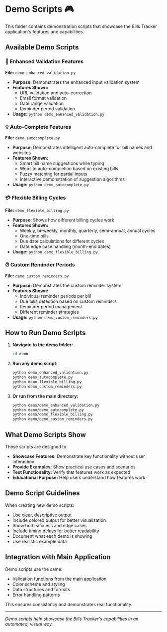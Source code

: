 # Demo Scripts 🎮

This folder contains demonstration scripts that showcase the Bills Tracker application's features and capabilities.

## Available Demo Scripts

### 🔧 Enhanced Validation Features
**File:** `demo_enhanced_validation.py`
- **Purpose:** Demonstrates the enhanced input validation system
- **Features Shown:**
  - URL validation and auto-correction
  - Email format validation
  - Date range validation
  - Reminder period validation
- **Usage:** `python demo_enhanced_validation.py`

### 💡 Auto-Complete Features
**File:** `demo_autocomplete.py`
- **Purpose:** Demonstrates intelligent auto-complete for bill names and websites
- **Features Shown:**
  - Smart bill name suggestions while typing
  - Website auto-completion based on existing bills
  - Fuzzy matching for partial inputs
  - Interactive demonstration of suggestion algorithms
- **Usage:** `python demo_autocomplete.py`

### 💳 Flexible Billing Cycles
**File:** `demo_flexible_billing.py`
- **Purpose:** Shows how different billing cycles work
- **Features Shown:**
  - Weekly, bi-weekly, monthly, quarterly, semi-annual, annual cycles
  - One-time bills
  - Due date calculations for different cycles
  - Date edge case handling (month-end dates)
- **Usage:** `python demo_flexible_billing.py`

### ⏰ Custom Reminder Periods
**File:** `demo_custom_reminders.py`
- **Purpose:** Demonstrates the custom reminder system
- **Features Shown:**
  - Individual reminder periods per bill
  - Due bills detection based on custom reminders
  - Reminder period management
  - Different reminder strategies
- **Usage:** `python demo_custom_reminders.py`

## How to Run Demo Scripts

1. **Navigate to the demo folder:**
   ```bash
   cd demo
   ```

2. **Run any demo script:**
   ```bash
   python demo_enhanced_validation.py
   python demo_autocomplete.py
   python demo_flexible_billing.py
   python demo_custom_reminders.py
   ```

3. **Or run from the main directory:**
   ```bash
   python demo/demo_enhanced_validation.py
   python demo/demo_autocomplete.py
   python demo/demo_flexible_billing.py
   python demo/demo_custom_reminders.py
   ```

## What Demo Scripts Show

These scripts are designed to:
- **Showcase Features:** Demonstrate key functionality without user interaction
- **Provide Examples:** Show practical use cases and scenarios
- **Test Functionality:** Verify that features work as expected
- **Educational Purpose:** Help users understand how features work

## Demo Script Guidelines

When creating new demo scripts:
- Use clear, descriptive output
- Include colored output for better visualization
- Show both success and edge cases
- Include timing delays for better readability
- Document what each demo is showing
- Use realistic example data

## Integration with Main Application

Demo scripts use the same:
- Validation functions from the main application
- Color scheme and styling
- Data structures and formats
- Error handling patterns

This ensures consistency and demonstrates real functionality.

---

*Demo scripts help showcase the Bills Tracker's capabilities in an automated, visual way.*
